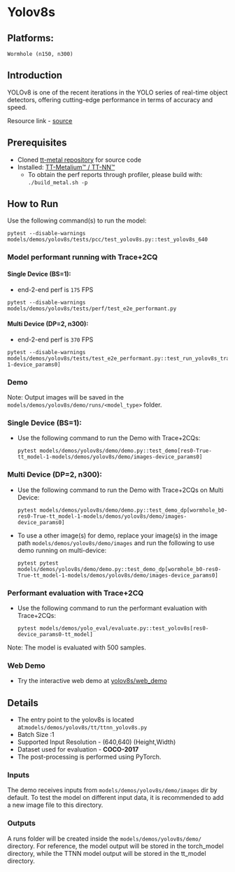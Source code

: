 # Yolov8s

## Platforms:
    Wormhole (n150, n300)

## Introduction
YOLOv8 is one of the recent iterations in the YOLO series of real-time object detectors, offering cutting-edge performance in terms of accuracy and speed.

Resource link - [source](https://github.com/ultralytics/ultralytics/blob/main/ultralytics/models/yolo/model.py)

## Prerequisites
- Cloned [tt-metal repository](https://github.com/tenstorrent/tt-metal) for source code
- Installed: [TT-Metalium™ / TT-NN™](https://github.com/tenstorrent/tt-metal/blob/main/INSTALLING.md)
  - To obtain the perf reports through profiler, please build with: `./build_metal.sh -p`

## How to Run
Use the following command(s) to run the model:
```
pytest --disable-warnings models/demos/yolov8s/tests/pcc/test_yolov8s.py::test_yolov8s_640
```

### Model performant running with Trace+2CQ
#### Single Device (BS=1):
- end-2-end perf is `175` FPS
```
pytest --disable-warnings models/demos/yolov8s/tests/perf/test_e2e_performant.py
```

#### Multi Device (DP=2, n300):
- end-2-end perf is `370` FPS
```
pytest --disable-warnings models/demos/yolov8s/tests/test_e2e_performant.py::test_run_yolov8s_trace_2cqs_dp_inference[wormhole_b0-1-device_params0]
```

### Demo
Note: Output images will be saved in the `models/demos/yolov8s/demo/runs/<model_type>` folder.

### Single Device (BS=1):
- Use the following command to run the Demo with Trace+2CQs:
    ```
    pytest models/demos/yolov8s/demo/demo.py::test_demo[res0-True-tt_model-1-models/demos/yolov8s/demo/images-device_params0]
    ```

### Multi Device (DP=2, n300):
- Use the following command to run the Demo with Trace+2CQs on Multi Device:
    ```
    pytest models/demos/yolov8s/demo/demo.py::test_demo_dp[wormhole_b0-res0-True-tt_model-1-models/demos/yolov8s/demo/images-device_params0]
    ```

- To use a other image(s) for demo, replace your image(s) in the image path `models/demos/yolov8s/demo/images` and run the following to use demo running on multi-device:
  ```
  pytest pytest models/demos/yolov8s/demo/demo.py::test_demo_dp[wormhole_b0-res0-True-tt_model-1-models/demos/yolov8s/demo/images-device_params0]
  ```

### Performant evaluation with Trace+2CQ

- Use the following command to run the performant evaluation with Trace+2CQs:

  ```
  pytest models/demos/yolo_eval/evaluate.py::test_yolov8s[res0-device_params0-tt_model]
  ```

Note: The model is evaluated with 500 samples.

### Web Demo
- Try the interactive web demo at [yolov8s/web_demo](https://github.com/tenstorrent/tt-metal/blob/main/models/demos/yolov8s/web_demo/README.md)

## Details
- The entry point to the yolov8s is located at:`models/demos/yolov8s/tt/ttnn_yolov8s.py`
- Batch Size :1
- Supported Input Resolution - (640,640) (Height,Width)
- Dataset used for evaluation - **COCO-2017**
- The post-processing is performed using PyTorch.

### Inputs
The demo receives inputs from `models/demos/yolov8s/demo/images` dir by default. To test the model on different input data, it is recommended to add a new image file to this directory.

### Outputs
A runs folder will be created inside the `models/demos/yolov8s/demo/` directory. For reference, the model output will be stored in the torch_model directory, while the TTNN model output will be stored in the tt_model directory.
